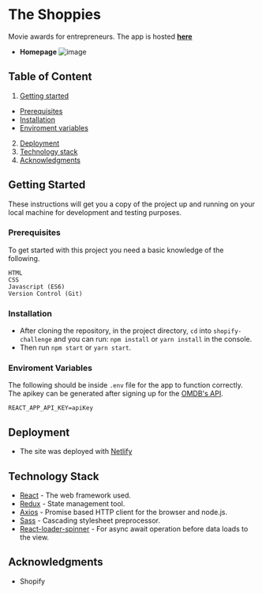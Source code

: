 # The Shoppies
Movie awards for entrepreneurs. The app is hosted **[here](https://mariam-adedeji-shopify-challenge.netlify.app)**

* **Homepage**
![image](https://user-images.githubusercontent.com/33374159/104861421-188b0b80-5930-11eb-97e7-a67e53730dcb.png)

## Table of Content
1. [Getting started](#getting-started "Getting Started")
* [Prerequisites](#prerequisites "Prerequisites")
* [Installation](#installation "Installation")
* [Enviroment variables](#enviroment-variables "Enviroment Variables")
2. [Deployment](#deployment "Deployment")
3. [Technology stack](#technology-stack "Technology Stack")
4. [Acknowledgments](#acknowledgments "Acknowledgments")

## Getting Started

These instructions will get you a copy of the project up and running on your local machine for development and testing purposes.

### Prerequisites

To get started with this project you need a basic knowledge of the following.
```
HTML
CSS
Javascript (ES6)
Version Control (Git)
```

### Installation

* After cloning the repository, in the project directory, `cd` into `shopify-challenge` and you can run: `npm install` or `yarn install` in the console.
* Then run `npm start` or `yarn start`.

### Enviroment Variables
The following should be inside `.env` file for the app to function correctly. The apikey can be generated after signing up for the [OMDB's API](http://www.omdbapi.com/apikey.aspx).

```
REACT_APP_API_KEY=apiKey
```

## Deployment

* The site was deployed with [Netlify](https://mariam-adedeji-shopify-challenge.netlify.app)

## Technology Stack

* [React](https://reactjs.org/) - The web framework used.
* [Redux](https://redux.js.org/) - State management tool.
* [Axios](https://www.npmjs.com/package/axios) - Promise based HTTP client for the browser and node.js.
* [Sass](https://www.npmjs.com/package/node-sass) - Cascading stylesheet preprocessor.
* [React-loader-spinner](https://www.npmjs.com/package/react-loader-spinner) - For async await operation before data loads to the view.

## Acknowledgments

* Shopify
